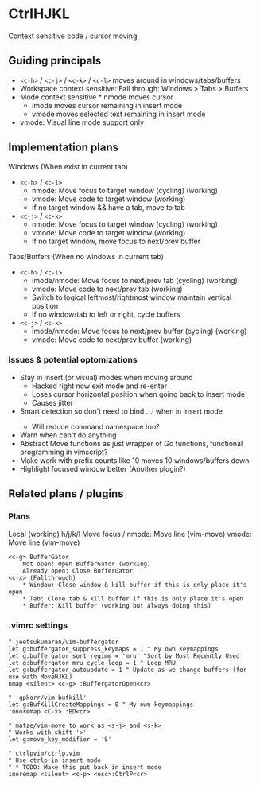 # CtrlHJKL

Context sensitive code / cursor moving

## Guiding principals

* `<c-h>` / `<c-j>` / `<c-k>` / `<c-l>` moves around in windows/tabs/buffers
* Workspace context sensitive: Fall through: Windows > Tabs > Buffers
* Mode context sensitive
		* nmode moves cursor
	* imode moves cursor remaining in insert mode
	* vmode moves selected text remaining in insert mode
* vmode: Visual line mode support only

## Implementation plans

Windows (When exist in current tab)

* `<c-h>` / `<c-l>`
	* nmode: Move focus to target window (cycling) (working)
	* vmode: Move code to target window (working)
	* If no target window && have a tab, move to tab
* `<c-j>` / `<c-k>`
	* nmode: Move focus to target window (cycling) (working)
	* vmode: Move code to target window (working)
	* If no target window, move focus to next/prev buffer

Tabs/Buffers (When no windows in current tab)

* `<c-h>` / `<c-l>`
	* imode/nmode: Move focus to next/prev tab (cycling) (working)
	* vmode: Move code to next/prev tab (working)
	*  Switch to logical leftmost/rightmost window maintain vertical position
	* If no window/tab to left or right, cycle buffers
* `<c-j>` / `<c-k>`
	* imode/nmode: Move focus to next/prev buffer (cycling) (working)
	* vmode: Move code to next/prev buffer (working)

### Issues & potential optomizations

* Stay in insert (or visual) modes when moving around
	* Hacked right now exit mode and re-enter
	* Loses cursor horizontal position when going back to insert mode
	* Causes jitter
* Smart detection so don't need to bind <esc>...i when in insert mode
	* Will reduce command namespace too?
* Warn when can't do anything
* Abstract Move functions as just wrapper of Go functions, functional programming in vimscript?
* Make work with prefix counts like 10<c-j> moves 10 windows/buffers down
* Highlight focused window better (Another plugin?)

## Related plans / plugins

### Plans

Local (working)
	h/j/k/l
Move focus
	<s-j>/<s-j>
	nmode: Move line (vim-move)
	vmode: Move line (vim-move)

```
<c-g> BufferGator
	Not open: Open BufferGator (working)
	Already open: Close BufferGator
<c-x> (Fallthrough)
	* Window: Close window & kill buffer if this is only place it's open
	* Tab: Close tab & kill buffer if this is only place it's open
	* Buffer: Kill buffer (working but always doing this)
```

### .vimrc settings

```
" jeetsukumaran/vim-buffergator
let g:buffergator_suppress_keymaps = 1 " My own keymappings
let g:buffergator_sort_regime = 'mru' "Sort by Most Recently Used
let g:buffergator_mru_cycle_loop = 1 " Loop MRU
let g:buffergator_autoupdate = 1 " Update as we change buffers (for use with MoveHJKL)
nmap <silent> <c-g> :BuffergatorOpen<cr>

" 'qpkorr/vim-bufkill'
let g:BufKillCreateMappings = 0 " My own keymappings
:nnoremap <C-x> :BD<cr>

" matze/vim-move to work as <s-j> and <s-k>
" Works with shift '>'
let g:move_key_modifier = 'S'

" ctrlpvim/ctrlp.vim
" Use ctrlp in insert mode
" * TODO: Make this put back in insert mode
inoremap <silent> <c-p> <esc>:CtrlP<cr>
```
